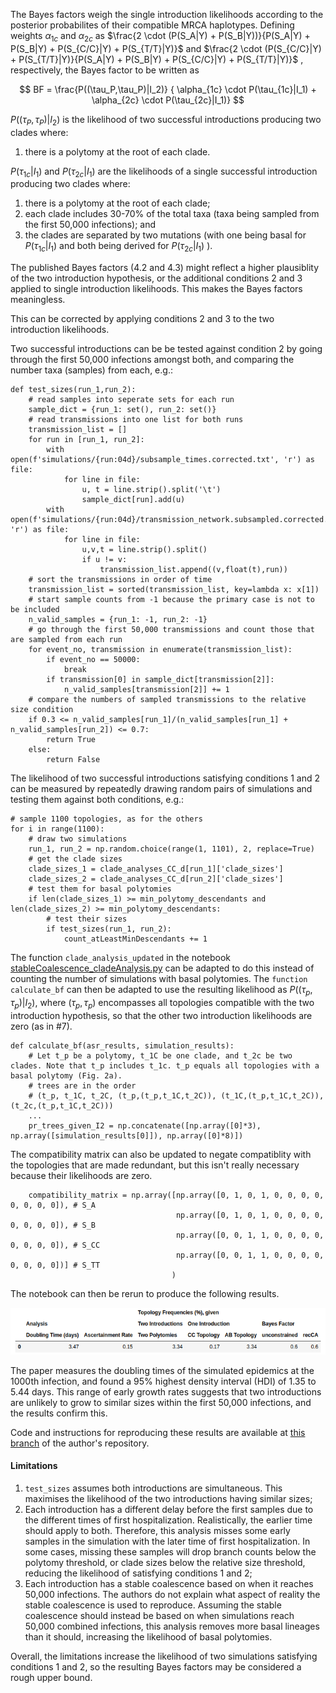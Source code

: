 The Bayes factors weigh the single introduction likelihoods according to the posterior probabilites of their compatible MRCA haplotypes. Defining weights $\alpha_{1c}$ and $\alpha_{2c}$ as $\frac{2 \cdot (P(S_A|Y) + P(S_B|Y))}{P(S_A|Y) + P(S_B|Y) + P(S_{C/C}|Y) + P(S_{T/T}|Y)}$ and $\frac{2 \cdot (P(S_{C/C}|Y) + P(S_{T/T}|Y)}{P(S_A|Y) + P(S_B|Y) + P(S_{C/C}|Y) + P(S_{T/T}|Y)}$ , respectively, the Bayes factor to be written as

$$
BF = 
\frac{P((\tau_P,\tau_P)|I_2)} 
{ \alpha_{1c} \cdot P(\tau_{1c}|I_1) + \alpha_{2c} \cdot P(\tau_{2c}|I_1)}
$$

$P((\tau_P,\tau_P)|I_2)$ is the likelihood of two successful introductions producing two clades where:
1. there is a polytomy at the root of each clade.

$P(\tau_{1c}|I_1)$ and $P(\tau_{2c}|I_1)$ are the likelihoods of a single successful introduction producing two clades where:
1. there is a polytomy at the root of each clade;
2. each clade includes 30-70% of the total taxa (taxa being sampled from the first 50,000 infections); and
3. the clades are separated by two mutations (with one being basal for $P(\tau_{1c}|I_1)$ and both being derived for $P(\tau_{2c}|I_1)$ ).

The published Bayes factors (4.2 and 4.3) might reflect a higher plausiblity of the two introduction hypothesis, or the additional conditions 2 and 3 applied to single introduction likelihoods. This makes the Bayes factors meaningless.

This can be corrected by applying conditions 2 and 3 to the two introduction likelihoods.

Two successful introductions can be be tested against condition 2 by going through the first 50,000 infections amongst both, and comparing the number taxa (samples) from each, e.g.:
```
def test_sizes(run_1,run_2):
    # read samples into seperate sets for each run
    sample_dict = {run_1: set(), run_2: set()}
    # read transmissions into one list for both runs
    transmission_list = []
    for run in [run_1, run_2]:
        with open(f'simulations/{run:04d}/subsample_times.corrected.txt', 'r') as file:
            for line in file:
                u, t = line.strip().split('\t')
                sample_dict[run].add(u)
        with open(f'simulations/{run:04d}/transmission_network.subsampled.corrected.txt', 'r') as file:
            for line in file:
                u,v,t = line.strip().split()
                if u != v:
                    transmission_list.append((v,float(t),run))
    # sort the transmissions in order of time
    transmission_list = sorted(transmission_list, key=lambda x: x[1])
    # start sample counts from -1 because the primary case is not to be included 
    n_valid_samples = {run_1: -1, run_2: -1}
    # go through the first 50,000 transmissions and count those that are sampled from each run
    for event_no, transmission in enumerate(transmission_list):
        if event_no == 50000:
            break
        if transmission[0] in sample_dict[transmission[2]]:
            n_valid_samples[transmission[2]] += 1
    # compare the numbers of sampled transmissions to the relative size condition 
    if 0.3 <= n_valid_samples[run_1]/(n_valid_samples[run_1] + n_valid_samples[run_2]) <= 0.7:
        return True
    else:
        return False
```

The likelihood of two successful introductions satisfying conditions 1 and 2 can be measured by repeatedly drawing random pairs of simulations and testing them against both conditions, e.g.:
```
# sample 1100 topologies, as for the others
for i in range(1100):
    # draw two simulations
    run_1, run_2 = np.random.choice(range(1, 1101), 2, replace=True)
    # get the clade sizes
    clade_sizes_1 = clade_analyses_CC_d[run_1]['clade_sizes'] 
    clade_sizes_2 = clade_analyses_CC_d[run_2]['clade_sizes']
    # test them for basal polytomies
    if len(clade_sizes_1) >= min_polytomy_descendants and len(clade_sizes_2) >= min_polytomy_descendants: 
        # test their sizes
        if test_sizes(run_1, run_2):
            count_atLeastMinDescendants += 1
```

The function `clade_analysis_updated` in the notebook [stableCoalescence_cladeAnalysis.py](https://github.com/nizzaneela/multi-introduction/blob/corrected/FAVITES-COVID-Lite/scripts/stableCoalescence_cladeAnalysis.py) can be adapted to do this instead of counting the number of simulations with basal polytomies. The `function calculate_bf` can then be adapted to use the resulting likelihood as $P((\tau_p,\tau_p)|I_2)$, where $(\tau_p,\tau_p)$ encompasses all topologies compatible with the two introduction hypothesis, so that the other two introduction likelihoods are zero (as in #7).
```
def calculate_bf(asr_results, simulation_results):
    # Let t_p be a polytomy, t_1C be one clade, and t_2c be two clades. Note that t_p includes t_1c. t_p equals all topologies with a basal polytomy (Fig. 2a). 
    # trees are in the order
    # (t_p, t_1C, t_2C, (t_p,(t_p,t_1C,t_2C)), (t_1C,(t_p,t_1C,t_2C)), (t_2c,(t_p,t_1C,t_2C)))
    ...
    pr_trees_given_I2 = np.concatenate([np.array([0]*3), np.array([simulation_results[0]]), np.array([0]*8)])
```

The compatibility matrix can also be updated to negate compatiblity with the topologies that are made redundant, but this isn't really necessary because their likelihoods are zero.
```
    compatibility_matrix = np.array([np.array([0, 1, 0, 1, 0, 0, 0, 0, 0, 0, 0, 0]), # S_A
                                     np.array([0, 1, 0, 1, 0, 0, 0, 0, 0, 0, 0, 0]), # S_B
                                     np.array([0, 0, 1, 1, 0, 0, 0, 0, 0, 0, 0, 0]), # S_CC
                                     np.array([0, 0, 1, 1, 0, 0, 0, 0, 0, 0, 0, 0])] # S_TT
                                    )
```

The notebook can then be rerun to produce the following results.

![](results2.png)

The paper measures the doubling times of the simulated epidemics at the 1000th infection, and found a 95% highest density interval (HDI) of 1.35 to 5.44 days. This range of early growth rates suggests that two introductions are unlikely to grow to similar sizes within the first 50,000 infections, and the results confirm this.

Code and instructions for reproducing these results are available at [this branch](https://github.com/nizzaneela/multi-introduction/tree/corrected_with_relative_size_condition) of the author's repository.

#### Limitations
1. `test_sizes` assumes both introductions are simultaneous. This maximises the likelihood of the two introductions having similar sizes;
2. Each introduction has a different delay before the first samples due to the different times of first hospitalization. Realistically, the earlier time should apply to both. Therefore, this analysis misses some early samples in the simulation with the later time of first hospitalization. In some cases, missing these samples will drop branch counts below the polytomy threshold, or clade sizes below the relative size threshold, reducing the likelihood of satisfying conditions 1 and 2;
3. Each introduction has a stable coalescence based on when it reaches 50,000 infections. The authors do not explain what aspect of reality the stable coalescence is used to reproduce. Assuming the stable coalescence should instead be based on when simulations reach 50,000 combined infections, this analysis removes more basal lineages than it should, increasing the likelihood of basal polytomies.

Overall, the limitations increase the likelihood of two simulations satisfying conditions 1 and 2, so the resulting Bayes factors may be considered a rough upper bound.
